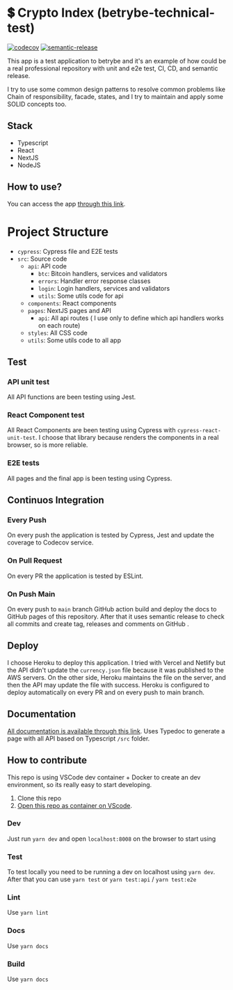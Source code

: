 # 💲 Crypto Index (betrybe-technical-test)
[![codecov](https://codecov.io/gh/jonyw4/betrybe-technical-test/branch/main/graph/badge.svg?token=ZCG023NWZW)](https://codecov.io/gh/jonyw4/betrybe-technical-test)
[![semantic-release](https://img.shields.io/badge/%20%20%F0%9F%93%A6%F0%9F%9A%80-semantic--release-e10079.svg)](https://github.com/semantic-release/semantic-release)

This app is a test application to betrybe and it's an example of how could be a real professional repository with unit and e2e test, CI, CD, and semantic release.

I try to use some common design patterns to resolve common problems like Chain of responsibility, facade, states, and I try to maintain and apply some SOLID concepts too.

## Stack
- Typescript
- React
- NextJS
- NodeJS

## How to use?
You can access the app [through this link](https://betrybe-technical-test.herokuapp.com/).


# Project Structure
- `cypress`: Cypress file and E2E tests
- `src`: Source code
  - `api`: API code
    - `btc`: Bitcoin handlers, services and validators
    - `errors`: Handler error response classes
    - `login`: Login handlers, services and validators
    - `utils`: Some utils code for api
  - `components`: React components
  - `pages`: NextJS pages and API
    - `api`: All api routes ( I use only to define which api handlers works on each route)
  - `styles`: All CSS code
  - `utils`: Some utils code to all app

## Test

### API unit test
All API functions are been testing using Jest.

### React Component test
All React Components are been testing using Cypress with `cypress-react-unit-test`. I choose that library because renders the components in a real browser, so is more reliable.

### E2E tests
All pages and the final app is been testing using Cypress.

## Continuos Integration
### Every Push
On every push the application is tested by Cypress, Jest and update the coverage to Codecov service.

### On Pull Request
On every PR the application is tested by ESLint.

### On Push Main
On every push to `main` branch GitHub action build and deploy the docs to GitHub pages of this repository. After that it uses semantic release to check all commits and create tag, releases and comments on GitHub .

## Deploy
I choose Heroku to deploy this application. I tried with Vercel and Netlify but the API didn't update the `currency.json` file because it was published to the AWS servers.
On the other side, Heroku maintains the file on the server, and then the API may update the file with success.
Heroku is configured to deploy automatically on every PR and on every push to main branch.

## Documentation
[All documentation is available through  this link](https://jonyw4.github.io/betrybe-technical-test/). Uses Typedoc to generate a page with all API based on Typescript `/src` folder.

## How to contribute
This repo is using VSCode dev container + Docker to create an dev environment, so its really easy to start developing. 

1. Clone this repo
2. [Open this repo as container on VScode](https://betrybe-technical-test.herokuapp.com/).

### Dev
Just run `yarn dev` and open `localhost:8008` on the browser to start using

### Test
To test locally you need to be running a dev on localhost using `yarn dev`. After that you can use `yarn test` or `yarn test:api` / `yarn test:e2e` 

### Lint
Use `yarn lint`

### Docs
Use `yarn docs`

### Build
Use `yarn docs`
